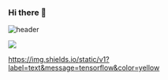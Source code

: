 ### Hi there 👋

<!--
**dev-eajnim/dev-eajnim** is a ✨ _special_ ✨ repository because its `README.md` (this file) appears on your GitHub profile.

Here are some ideas to get you started:

- 🔭 I’m currently working on ...
- 🌱 I’m currently learning ...
- 👯 I’m looking to collaborate on ...
- 🤔 I’m looking for help with ...
- 💬 Ask me about ...
- 📫 How to reach me: ...
- 😄 Pronouns: ...
- ⚡ Fun fact: ...
-->
![header](https://capsule-render.vercel.app/api?type=cylinder&color=auto&height=250&section=header&text=Software%20developer&fontSize=80)

<img src="https://img.shields.io/badge/Python-3766AB?style=flat-square&logo=Python&logoColor=white"/></a>

https://img.shields.io/static/v1?label=text&message=tensorflow&color=yellow
